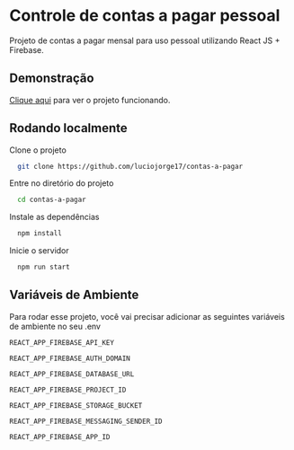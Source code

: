 
# Controle de contas a pagar pessoal

Projeto de contas a pagar mensal para uso pessoal utilizando React JS + Firebase.


## Demonstração

[Clique aqui](https://contas-a-pagar-85758.firebaseapp.com/) para ver o projeto funcionando.


## Rodando localmente

Clone o projeto

```bash
  git clone https://github.com/luciojorge17/contas-a-pagar
```

Entre no diretório do projeto

```bash
  cd contas-a-pagar
```

Instale as dependências

```bash
  npm install
```

Inicie o servidor

```bash
  npm run start
```


## Variáveis de Ambiente

Para rodar esse projeto, você vai precisar adicionar as seguintes variáveis de ambiente no seu .env

`REACT_APP_FIREBASE_API_KEY`

`REACT_APP_FIREBASE_AUTH_DOMAIN`

`REACT_APP_FIREBASE_DATABASE_URL`

`REACT_APP_FIREBASE_PROJECT_ID`

`REACT_APP_FIREBASE_STORAGE_BUCKET`

`REACT_APP_FIREBASE_MESSAGING_SENDER_ID`

`REACT_APP_FIREBASE_APP_ID`